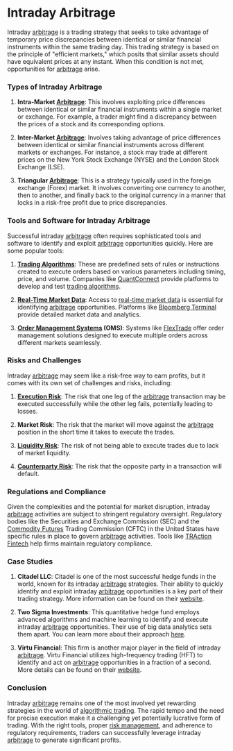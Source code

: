 # Intraday Arbitrage

Intraday [arbitrage](../a/arbitrage.md) is a trading strategy that seeks to take advantage of temporary price discrepancies between identical or similar financial instruments within the same trading day. This trading strategy is based on the principle of "efficient markets," which posits that similar assets should have equivalent prices at any instant. When this condition is not met, opportunities for [arbitrage](../a/arbitrage.md) arise.

### Types of Intraday Arbitrage

1. **Intra-Market [Arbitrage](../a/arbitrage.md)**: This involves exploiting price differences between identical or similar financial instruments within a single market or exchange. For example, a trader might find a discrepancy between the prices of a stock and its corresponding options.

2. **Inter-Market [Arbitrage](../a/arbitrage.md)**: Involves taking advantage of price differences between identical or similar financial instruments across different markets or exchanges. For instance, a stock may trade at different prices on the New York Stock Exchange (NYSE) and the London Stock Exchange (LSE).

3. **Triangular [Arbitrage](../a/arbitrage.md)**: This is a strategy typically used in the foreign exchange (Forex) market. It involves converting one currency to another, then to another, and finally back to the original currency in a manner that locks in a risk-free profit due to price discrepancies.

### Tools and Software for Intraday Arbitrage

Successful intraday [arbitrage](../a/arbitrage.md) often requires sophisticated tools and software to identify and exploit [arbitrage](../a/arbitrage.md) opportunities quickly. Here are some popular tools:

1. **[Trading Algorithms](../t/trading_algorithms.md)**: These are predefined sets of rules or instructions created to execute orders based on various parameters including timing, price, and volume. Companies like [QuantConnect](https://www.quantconnect.com/) provide platforms to develop and test [trading algorithms](../t/trading_algorithms.md).

2. **[Real-Time Market Data](../r/real-time_market_data.md)**: Access to [real-time market data](../r/real-time_market_data.md) is essential for identifying [arbitrage](../a/arbitrage.md) opportunities. Platforms like [Bloomberg Terminal](https://www.bloomberg.com/professional/solution/bloomberg-terminal/) provide detailed market data and analytics.

3. **[Order Management Systems](../o/order_management_systems.md) (OMS)**: Systems like [FlexTrade](https://flextrade.com/) offer order management solutions designed to execute multiple orders across different markets seamlessly.

### Risks and Challenges

Intraday [arbitrage](../a/arbitrage.md) may seem like a risk-free way to earn profits, but it comes with its own set of challenges and risks, including:

1. **[Execution Risk](../e/execution_risk.md)**: The risk that one leg of the [arbitrage](../a/arbitrage.md) transaction may be executed successfully while the other leg fails, potentially leading to losses.

2. **Market Risk**: The risk that the market will move against the [arbitrage](../a/arbitrage.md) position in the short time it takes to execute the trades.

3. **[Liquidity Risk](../l/liquidity_risk.md)**: The risk of not being able to execute trades due to lack of market liquidity.

4. **[Counterparty Risk](../c/counterparty_risk.md)**: The risk that the opposite party in a transaction will default.

### Regulations and Compliance

Given the complexities and the potential for market disruption, intraday [arbitrage](../a/arbitrage.md) activities are subject to stringent regulatory oversight. Regulatory bodies like the Securities and Exchange Commission (SEC) and the [Commodity Futures](../c/commodity_futures.md) Trading Commission (CFTC) in the United States have specific rules in place to govern [arbitrage](../a/arbitrage.md) activities. Tools like [TRAction Fintech](https://tractionfintech.com/) help firms maintain regulatory compliance.

### Case Studies

1. **Citadel LLC**: Citadel is one of the most successful hedge funds in the world, known for its intraday [arbitrage](../a/arbitrage.md) strategies. Their ability to quickly identify and exploit intraday [arbitrage](../a/arbitrage.md) opportunities is a key part of their trading strategy. More information can be found on their [website](https://www.citadel.com/).

2. **Two Sigma Investments**: This quantitative hedge fund employs advanced algorithms and machine learning to identify and execute intraday [arbitrage](../a/arbitrage.md) opportunities. Their use of big data analytics sets them apart. You can learn more about their approach [here](https://www.twosigma.com/).

3. **Virtu Financial**: This firm is another major player in the field of intraday [arbitrage](../a/arbitrage.md). Virtu Financial utilizes high-frequency trading (HFT) to identify and act on [arbitrage](../a/arbitrage.md) opportunities in a fraction of a second. More details can be found on their [website](https://www.virtu.com/).

### Conclusion

Intraday [arbitrage](../a/arbitrage.md) remains one of the most involved yet rewarding strategies in the world of [algorithmic trading](../a/algorithmic_trading.md). The rapid tempo and the need for precise execution make it a challenging yet potentially lucrative form of trading. With the right tools, proper [risk management](../r/risk_management.md), and adherence to regulatory requirements, traders can successfully leverage intraday [arbitrage](../a/arbitrage.md) to generate significant profits.